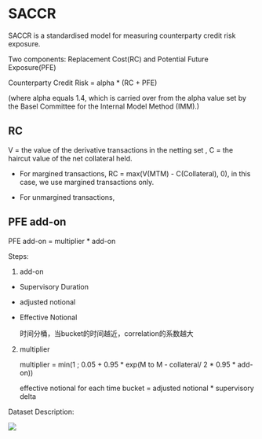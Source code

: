 # SACCR

SACCR is a standardised model for measuring counterparty credit risk exposure.

Two components: Replacement Cost(RC) and Potential Future Exposure(PFE)

Counterparty Credit Risk = alpha * (RC + PFE)

(where alpha equals 1.4, which is carried over from the alpha value set by the Basel Committee for the Internal Model Method (IMM).)

## RC

V = the value of the derivative transactions in the netting set , C = the haircut value of the net collateral held.

- For margined transactions, RC = max(V(MTM) - C(Collateral), 0), in this case, we use margined transactions only.

- For unmargined transactions, 

## PFE add-on

PFE add-on = multiplier * add-on

Steps:

1. add-on

  - Supervisory Duration

  - adjusted notional

  - Effective Notional
  
    时间分桶，当bucket的时间越近，correlation的系数越大

2. multiplier

   multiplier = min(1 ; 0.05 + 0.95 * exp(M to M - collateral/ 2 * 0.95 * add-on))
   
   effective notional for each time bucket = adjusted notional * supervisory delta
      
Dataset Description:
   
![](https://tva1.sinaimg.cn/large/0081Kckwly1glibdsmxnpj312a0fu78i.jpg)
